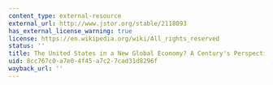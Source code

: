 ```yaml
---
content_type: external-resource
external_url: http://www.jstor.org/stable/2118093
has_external_license_warning: true
license: https://en.wikipedia.org/wiki/All_rights_reserved
status: ''
title: The United States in a New Global Economy? A Century's Perspective
uid: 8cc767c0-a7e0-4f45-a7c2-7cad31d8296f
wayback_url: ''
---
```


